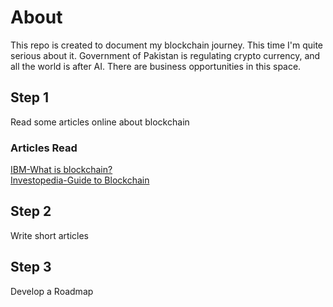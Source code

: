 # About
This repo is created to document my blockchain journey. This time I'm quite serious about it.
Government of Pakistan is regulating crypto currency, and all the world is after AI. There are business opportunities in this space.
## Step 1
Read some articles online about blockchain
### Articles Read
[IBM-What is blockchain?](https://www.ibm.com/think/topics/blockchain) <br>
[Investopedia-Guide to Blockchain](https://www.investopedia.com/terms/b/blockchain.asp#toc-what-is-a-blockchain)
## Step 2
Write short articles
## Step 3
Develop a Roadmap
